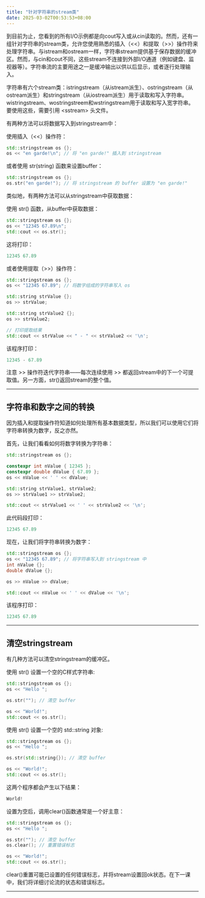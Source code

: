 ```yaml
---
title: "针对字符串的stream类"
date: 2025-03-02T00:53:53+08:00
---
```


到目前为止，您看到的所有I/O示例都是向cout写入或从cin读取的。然而，还有一组针对字符串的stream类，允许您使用熟悉的插入（\<\<）和提取（\>\>）操作符来处理字符串。与istream和ostream一样，字符串stream提供基于保存数据的缓冲区。然而，与cin和cout不同，这些stream不连接到外部I/O通道（例如键盘、监视器等）。字符串流的主要用途之一是缓冲输出以供以后显示，或者逐行处理输入。

字符串有六个stream类：istringstream（从istream派生）、ostringstream（从ostream派生）和stringstream（从iostream派生）用于读取和写入字符串。wistringstream、wostringstreem和wstringstream用于读取和写入宽字符串。要使用这些，需要引用 \<sstream\> 头文件。

有两种方法可以将数据写入到stringstream中：

使用插入（<<）操作符：

```C++
std::stringstream os {};
os << "en garde!\n"; // 将 "en garde!" 插入到 stringstream
```

或者使用 str(string) 函数来设置buffer：

```C++
std::stringstream os {};
os.str("en garde!"); // 将 stringstream 的 buffer 设置为 "en garde!"
```

类似地，有两种方法可以从stringstream中获取数据：

使用 str() 函数，从buffer中获取数据：

```C++
std::stringstream os {};
os << "12345 67.89\n";
std::cout << os.str();
```

这将打印：

```C++
12345 67.89
```

或者使用提取（>>）操作符： 

```C++
std::stringstream os {};
os << "12345 67.89"; // 将数字组成的字符串写入 os

std::string strValue {};
os >> strValue;

std::string strValue2 {};
os >> strValue2;

// 打印提取结果
std::cout << strValue << " - " << strValue2 << '\n';
```

该程序打印：

```C++
12345 - 67.89
```

注意 >> 操作符迭代字符串——每次连续使用 >> 都返回stream中的下一个可提取值。另一方面，str()返回stream的整个值。

***
## 字符串和数字之间的转换

因为插入和提取操作符知道如何处理所有基本数据类型，所以我们可以使用它们将字符串转换为数字，反之亦然。

首先，让我们看看如何将数字转换为字符串：

```C++
std::stringstream os {};

constexpr int nValue { 12345 };
constexpr double dValue { 67.89 };
os << nValue << ' ' << dValue;

std::string strValue1, strValue2;
os >> strValue1 >> strValue2;

std::cout << strValue1 << ' ' << strValue2 << '\n';
```

此代码段打印：

```C++
12345 67.89
```

现在，让我们将字符串转换为数字：

```C++
std::stringstream os {};
os << "12345 67.89"; // 将字符串写入到 stringstream 中
int nValue {};
double dValue {};

os >> nValue >> dValue;

std::cout << nValue << ' ' << dValue << '\n';
```

该程序打印：

```C++
12345 67.89
```

***
## 清空stringstream

有几种方法可以清空stringstream的缓冲区。

使用 str() 设置一个空的C样式字符串:

```C++
std::stringstream os {};
os << "Hello ";

os.str(""); // 清空 buffer

os << "World!";
std::cout << os.str();
```

使用 str() 设置一个空的 std::string 对象:

```C++
std::stringstream os {};
os << "Hello ";

os.str(std::string{}); // 清空 buffer

os << "World!";
std::cout << os.str();
```

这两个程序都会产生以下结果：

```C++
World!
```

设置为空后，调用clear()函数通常是一个好主意：

```C++
std::stringstream os {};
os << "Hello ";

os.str(""); // 清空 buffer
os.clear(); // 重置错误标志

os << "World!";
std::cout << os.str();
```

clear()重置可能已设置的任何错误标志，并将stream设置回ok状态。在下一课中，我们将详细讨论流的状态和错误标志。

***